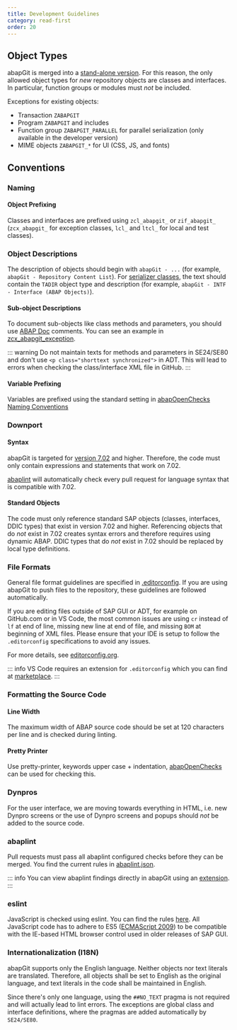 ```yaml
---
title: Development Guidelines
category: read-first
order: 20
---
```


## Object Types

abapGit is merged into a [stand-alone version](/user-guide/getting-started/install.md). For this reason, the only allowed object types for *new* repository objects are classes and interfaces. In particular, function groups or modules must *not* be included.

Exceptions for existing objects:
- Transaction `ZABAPGIT`
- Program `ZABAPGIT` and includes
- Function group `ZABAPGIT_PARALLEL` for parallel serialization (only available in the developer version)
- MIME objects `ZABAPGIT_*` for UI (CSS, JS, and fonts)

## Conventions

### Naming

#### Object Prefixing

Classes and interfaces are prefixed using `zcl_abapgit_` or `zif_abapgit_` (`zcx_abapgit_` for exception classes, `lcl_` and `ltcl_` for local and test classes).

### Object Descriptions

The description of objects should begin with `abapGit - ...` (for example, `abapGit - Repository Content List`). For [serializer classes](/development-guide/serializers/overview.html), the text should contain the `TADIR` object type and description (for example, `abapGit - INTF - Interface (ABAP Objects)`).

#### Sub-object Descriptions

To document sub-objects like class methods and parameters, you should use [ABAP Doc](https://help.sap.com/doc/abapdocu_latest_index_htm/latest/en-US/index.htm?file=abendoccomment.htm) comments. You can see an example in [zcx_abapgit_exception](https://github.com/abapGit/abapGit/blob/40c5cd7212dd7fece00667cab31afc55830a7310/src/zcx_abapgit_exception.clas.abap#L50-L76).

::: warning
Do not maintain texts for methods and parameters in SE24/SE80 and don't use `<p class="shorttext synchronized">` in ADT. This will lead to errors when checking the class/interface XML file in GitHub.
:::

#### Variable Prefixing

Variables are prefixed using the standard setting in [abapOpenChecks Naming Conventions](https://docs.abapopenchecks.org/checks/69/)

### Downport

#### Syntax

abapGit is targeted for [version 7.02](https://help.sap.com/doc/abapdocu_latest_index_htm/latest/en-US/index.htm?file=abennews-71.htm) and higher. Therefore, the code must only contain expressions and statements that work on 7.02.

[abaplint](https://abaplint.org) will automatically check every pull request for language syntax that is compatible with 7.02.

#### Standard Objects

The code must only reference standard SAP objects (classes, interfaces, DDIC types) that exist in version 7.02 and higher. Referencing objects that do *not* exist in 7.02 creates syntax errors and therefore requires using dynamic ABAP. DDIC types that do *not* exist in 7.02 should be replaced by local type definitions.

### File Formats

General file format guidelines are specified in [.editorconfig](https://github.com/abapGit/abapGit/blob/main/.editorconfig). If you are using abapGit to push files to the repository, these guidelines are followed automatically.

If you are editing files outside of SAP GUI or ADT, for example on GitHub.com or in VS Code, the most common issues are using `cr` instead of `lf` at end of line, missing new line at end of file, and missing `BOM` at beginning of XML files. Please ensure that your IDE is setup to follow the `.editorconfig` specifications to avoid any issues. 

For more details, see [editorconfig.org](https://editorconfig.org). 

::: info
VS Code requires an extension for `.editorconfig` which you can find at [marketplace](https://marketplace.visualstudio.com/items?itemName=EditorConfig.EditorConfig).
:::

### Formatting the Source Code

#### Line Width

The maximum width of ABAP source code should be set at 120 characters per line and is checked during linting.

#### Pretty Printer

Use pretty-printer, keywords upper case + indentation, [abapOpenChecks](https://docs.abapopenchecks.org/checks/06/) can be used for checking this.

### Dynpros

For the user interface, we are moving towards everything in HTML, i.e. new Dynpro screens or the use of Dynpro screens and popups should *not* be added to the source code.

### abaplint

Pull requests must pass all abaplint configured checks before they can be merged. You find the current rules in [abaplint.json](https://github.com/abapGit/abapGit/blob/main/abaplint.json).

::: info
You can view abaplint findings directly in abapGit using an [extension](https://github.com/Marc-Bernard-Tools/ABAP-Lint-Ext-for-abapGit).
:::

### eslint

JavaScript is checked using eslint. You can find the rules [here](https://github.com/abapGit/abapGit/blob/main/.eslintrc.yaml). All JavaScript code has to adhere to ES5 ([ECMAScript 2009](https://en.wikipedia.org/wiki/ECMAScript_version_history)) to be compatible with the IE-based HTML browser control used in older releases of SAP GUI.

### Internationalization (I18N)

abapGit supports only the English language. Neither objects nor text literals are translated. Therefore, all objects shall be set to English as the original language, and text literals in the code shall be maintained in English. 

Since there's only one language, using the `##NO_TEXT` pragma is not required and will actually lead to lint errors. The exceptions are global class and interface definitions, where the pragmas are added automatically by `SE24/SE80`. 
